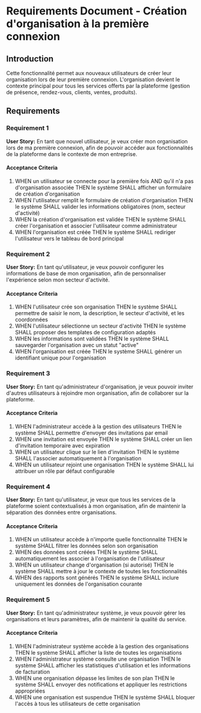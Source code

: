 # Requirements Document - Création d'organisation à la première connexion

## Introduction

Cette fonctionnalité permet aux nouveaux utilisateurs de créer leur organisation lors de leur première connexion. L'organisation devient le contexte principal pour tous les services offerts par la plateforme (gestion de présence, rendez-vous, clients, ventes, produits).

## Requirements

### Requirement 1

**User Story:** En tant que nouvel utilisateur, je veux créer mon organisation lors de ma première connexion, afin de pouvoir accéder aux fonctionnalités de la plateforme dans le contexte de mon entreprise.

#### Acceptance Criteria

1. WHEN un utilisateur se connecte pour la première fois AND qu'il n'a pas d'organisation associée THEN le système SHALL afficher un formulaire de création d'organisation
2. WHEN l'utilisateur remplit le formulaire de création d'organisation THEN le système SHALL valider les informations obligatoires (nom, secteur d'activité)
3. WHEN la création d'organisation est validée THEN le système SHALL créer l'organisation et associer l'utilisateur comme administrateur
4. WHEN l'organisation est créée THEN le système SHALL rediriger l'utilisateur vers le tableau de bord principal

### Requirement 2

**User Story:** En tant qu'utilisateur, je veux pouvoir configurer les informations de base de mon organisation, afin de personnaliser l'expérience selon mon secteur d'activité.

#### Acceptance Criteria

1. WHEN l'utilisateur crée son organisation THEN le système SHALL permettre de saisir le nom, la description, le secteur d'activité, et les coordonnées
2. WHEN l'utilisateur sélectionne un secteur d'activité THEN le système SHALL proposer des templates de configuration adaptés
3. WHEN les informations sont validées THEN le système SHALL sauvegarder l'organisation avec un statut "active"
4. WHEN l'organisation est créée THEN le système SHALL générer un identifiant unique pour l'organisation

### Requirement 3

**User Story:** En tant qu'administrateur d'organisation, je veux pouvoir inviter d'autres utilisateurs à rejoindre mon organisation, afin de collaborer sur la plateforme.

#### Acceptance Criteria

1. WHEN l'administrateur accède à la gestion des utilisateurs THEN le système SHALL permettre d'envoyer des invitations par email
2. WHEN une invitation est envoyée THEN le système SHALL créer un lien d'invitation temporaire avec expiration
3. WHEN un utilisateur clique sur le lien d'invitation THEN le système SHALL l'associer automatiquement à l'organisation
4. WHEN un utilisateur rejoint une organisation THEN le système SHALL lui attribuer un rôle par défaut configurable

### Requirement 4

**User Story:** En tant qu'utilisateur, je veux que tous les services de la plateforme soient contextualisés à mon organisation, afin de maintenir la séparation des données entre organisations.

#### Acceptance Criteria

1. WHEN un utilisateur accède à n'importe quelle fonctionnalité THEN le système SHALL filtrer les données selon son organisation
2. WHEN des données sont créées THEN le système SHALL automatiquement les associer à l'organisation de l'utilisateur
3. WHEN un utilisateur change d'organisation (si autorisé) THEN le système SHALL mettre à jour le contexte de toutes les fonctionnalités
4. WHEN des rapports sont générés THEN le système SHALL inclure uniquement les données de l'organisation courante

### Requirement 5

**User Story:** En tant qu'administrateur système, je veux pouvoir gérer les organisations et leurs paramètres, afin de maintenir la qualité du service.

#### Acceptance Criteria

1. WHEN l'administrateur système accède à la gestion des organisations THEN le système SHALL afficher la liste de toutes les organisations
2. WHEN l'administrateur système consulte une organisation THEN le système SHALL afficher les statistiques d'utilisation et les informations de facturation
3. WHEN une organisation dépasse les limites de son plan THEN le système SHALL envoyer des notifications et appliquer les restrictions appropriées
4. WHEN une organisation est suspendue THEN le système SHALL bloquer l'accès à tous les utilisateurs de cette organisation